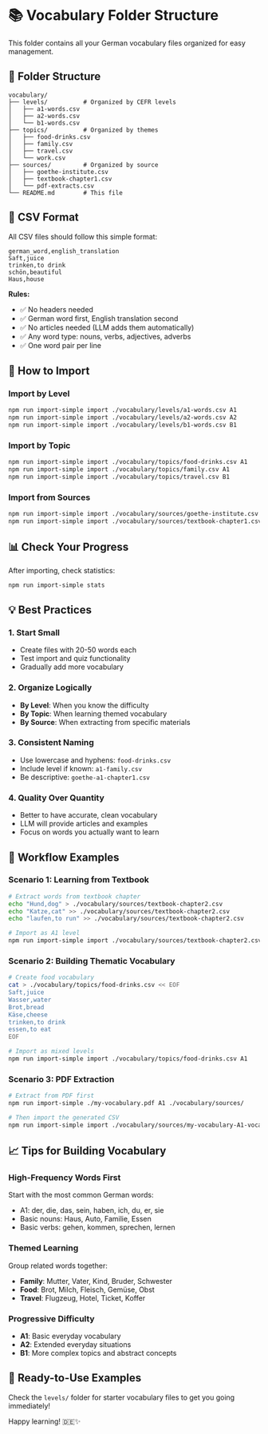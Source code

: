 # 📚 Vocabulary Folder Structure

This folder contains all your German vocabulary files organized for easy management.

## 📁 Folder Structure

```
vocabulary/
├── levels/          # Organized by CEFR levels
│   ├── a1-words.csv
│   ├── a2-words.csv
│   └── b1-words.csv
├── topics/          # Organized by themes
│   ├── food-drinks.csv
│   ├── family.csv
│   ├── travel.csv
│   └── work.csv
├── sources/         # Organized by source
│   ├── goethe-institute.csv
│   ├── textbook-chapter1.csv
│   └── pdf-extracts.csv
└── README.md        # This file
```

## 📝 CSV Format

All CSV files should follow this simple format:
```csv
german_word,english_translation
Saft,juice
trinken,to drink
schön,beautiful
Haus,house
```

**Rules:**
- ✅ No headers needed
- ✅ German word first, English translation second
- ✅ No articles needed (LLM adds them automatically)
- ✅ Any word type: nouns, verbs, adjectives, adverbs
- ✅ One word pair per line

## 🚀 How to Import

### Import by Level
```bash
npm run import-simple import ./vocabulary/levels/a1-words.csv A1
npm run import-simple import ./vocabulary/levels/a2-words.csv A2
npm run import-simple import ./vocabulary/levels/b1-words.csv B1
```

### Import by Topic
```bash
npm run import-simple import ./vocabulary/topics/food-drinks.csv A1
npm run import-simple import ./vocabulary/topics/family.csv A1
npm run import-simple import ./vocabulary/topics/travel.csv B1
```

### Import from Sources
```bash
npm run import-simple import ./vocabulary/sources/goethe-institute.csv A1
npm run import-simple import ./vocabulary/sources/textbook-chapter1.csv A2
```

## 📊 Check Your Progress

After importing, check statistics:
```bash
npm run import-simple stats
```

## 💡 Best Practices

### 1. **Start Small**
- Create files with 20-50 words each
- Test import and quiz functionality
- Gradually add more vocabulary

### 2. **Organize Logically**
- **By Level**: When you know the difficulty
- **By Topic**: When learning themed vocabulary
- **By Source**: When extracting from specific materials

### 3. **Consistent Naming**
- Use lowercase and hyphens: `food-drinks.csv`
- Include level if known: `a1-family.csv`
- Be descriptive: `goethe-a1-chapter1.csv`

### 4. **Quality Over Quantity**
- Better to have accurate, clean vocabulary
- LLM will provide articles and examples
- Focus on words you actually want to learn

## 🔄 Workflow Examples

### Scenario 1: Learning from Textbook
```bash
# Extract words from textbook chapter
echo "Hund,dog" > ./vocabulary/sources/textbook-chapter2.csv
echo "Katze,cat" >> ./vocabulary/sources/textbook-chapter2.csv
echo "laufen,to run" >> ./vocabulary/sources/textbook-chapter2.csv

# Import as A1 level
npm run import-simple import ./vocabulary/sources/textbook-chapter2.csv A1
```

### Scenario 2: Building Thematic Vocabulary
```bash
# Create food vocabulary
cat > ./vocabulary/topics/food-drinks.csv << EOF
Saft,juice
Wasser,water
Brot,bread
Käse,cheese
trinken,to drink
essen,to eat
EOF

# Import as mixed levels
npm run import-simple import ./vocabulary/topics/food-drinks.csv A1
```

### Scenario 3: PDF Extraction
```bash
# Extract from PDF first
npm run import-simple ./my-vocabulary.pdf A1 ./vocabulary/sources/

# Then import the generated CSV
npm run import-simple import ./vocabulary/sources/my-vocabulary-A1-vocabulary.csv A1
```

## 📈 Tips for Building Vocabulary

### **High-Frequency Words First**
Start with the most common German words:
- A1: der, die, das, sein, haben, ich, du, er, sie
- Basic nouns: Haus, Auto, Familie, Essen
- Basic verbs: gehen, kommen, sprechen, lernen

### **Themed Learning**
Group related words together:
- **Family**: Mutter, Vater, Kind, Bruder, Schwester
- **Food**: Brot, Milch, Fleisch, Gemüse, Obst  
- **Travel**: Flugzeug, Hotel, Ticket, Koffer

### **Progressive Difficulty**
- **A1**: Basic everyday vocabulary
- **A2**: Extended everyday situations
- **B1**: More complex topics and abstract concepts

## 🎯 Ready-to-Use Examples

Check the `levels/` folder for starter vocabulary files to get you going immediately!

Happy learning! 🇩🇪✨